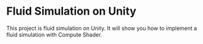 # Fluid Simulation on Unity

This project is fluid simulation on Unity. It will show you how to implement a fluid simulation with Compute Shader.
